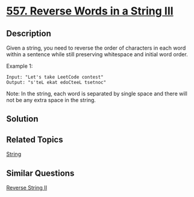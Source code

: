 # [557. Reverse Words in a String III](https://leetcode.com/problems/reverse-words-in-a-string-iii)

## Description

Given a string, you need to reverse the order of characters in each word within a sentence while still preserving whitespace and initial word order.

Example 1:

```
Input: "Let's take LeetCode contest"
Output: "s'teL ekat edoCteeL tsetnoc"
```



Note: In the string, each word is separated by single space and there will not be any extra space in the string.

## Solution



## Related Topics

[String](https://leetcode.com/tag/string/) 

## Similar Questions

[Reverse String II](https://leetcode.com/problems/reverse-string-ii/)
